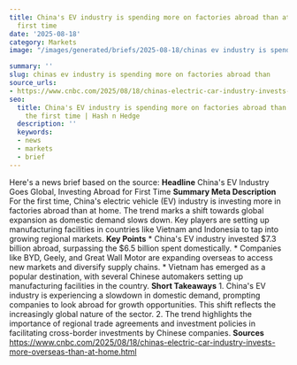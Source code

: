 ```yaml
---
title: China's EV industry is spending more on factories abroad than at home for the
  first time
date: '2025-08-18'
category: Markets
image: "/images/generated/briefs/2025-08-18/chinas ev industry is spending more on factories abroad than.jpg"

summary: ''
slug: chinas ev industry is spending more on factories abroad than
source_urls:
- https://www.cnbc.com/2025/08/18/chinas-electric-car-industry-invests-more-overseas-than-at-home.html
seo:
  title: China's EV industry is spending more on factories abroad than at home for
    the first time | Hash n Hedge
  description: ''
  keywords:
  - news
  - markets
  - brief
---
```


Here's a news brief based on the source:  **Headline** China's EV Industry Goes Global, Investing Abroad for First Time  **Summary Meta Description** For the first time, China's electric vehicle (EV) industry is investing more in factories abroad than at home. The trend marks a shift towards global expansion as domestic demand slows down. Key players are setting up manufacturing facilities in countries like Vietnam and Indonesia to tap into growing regional markets.  **Key Points**  * China's EV industry invested $7.3 billion abroad, surpassing the $6.5 billion spent domestically. * Companies like BYD, Geely, and Great Wall Motor are expanding overseas to access new markets and diversify supply chains. * Vietnam has emerged as a popular destination, with several Chinese automakers setting up manufacturing facilities in the country.  **Short Takeaways**  1. China's EV industry is experiencing a slowdown in domestic demand, prompting companies to look abroad for growth opportunities. This shift reflects the increasingly global nature of the sector. 2. The trend highlights the importance of regional trade agreements and investment policies in facilitating cross-border investments by Chinese companies.  **Sources** https://www.cnbc.com/2025/08/18/chinas-electric-car-industry-invests-more-overseas-than-at-home.html 
